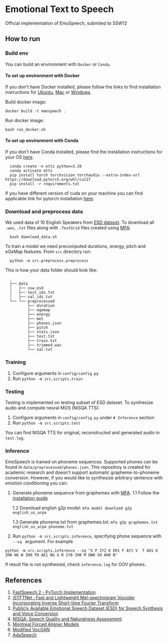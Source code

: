 # Emotional Text to Speech
Official implementation of EmoSpeech, submited to SSW12


## How to run

### Build env

You can build an environment with `Docker` or `Conda`.
#### To set up environment with Docker

If you don't have Docker installed, please follow the links to find installation instructions for [Ubuntu](https://docs.docker.com/desktop/install/linux-install/), [Mac](https://docs.docker.com/desktop/install/mac-install/) or [Windows](https://docs.docker.com/desktop/install/windows-install/).

Build docker image:

    docker build -t emospeech .

Run docker image:

    bash run_docker.sh
      
#### To set up environment with Conda
If you don't have Conda installed,  please find the installation instructions for your OS [here](https://docs.conda.io/en/latest/miniconda.html).

      conda create -n etts python=3.10
      conda activate etts
      pip install torch torchvision torchaudio --extra-index-url https://download.pytorch.org/whl/cu117
      pip install -r requirements.txt

If you have different version of cuda on your machine you can find applicable link for pytorch installation [here](https://pytorch.org/get-started/previous-versions/).


### Download and preprocess data
We used data of 10 English Speakers from [ESD dataset](https://github.com/HLTSingapore/Emotional-Speech-Data). To download all `.wav`, `.txt` files along with `.TextGrid` files created using [MFA](https://github.com/MontrealCorpusTools/mfa-models):

      bash download_data.sh
 
To train a model we need precomputed durations, energy, pitch and eGeMap features. From `src` directory run:

      python -m src.preprocess.preprocess
      
This is how your data folder should look like:


      .
      ├── data
      │   ├── ssw_esd
      │   ├── test_ids.txt
      │   ├── val_ids.txt
      └── └── preprocessed
              ├── duration
              ├── egemap
              ├── energy
              ├── mel
              ├── phones.json
              ├── pitch
              ├── stats.json
              ├── test.txt
              ├── train.txt
              ├── trimmed_wav
              └── val.txt
        
### Training
1. Configure arguments in `config/config.py`
2. Run `python -m src.scripts.train `

### Testing
Testing is implemented on testing subset of ESD dataset. To synthesize audio and compute neural MOS (NISQA TTS):
1. Configure arguments in `config/config.py` under `# Inference` section
2. Run `python -m src.scripts.test`

You can find NISQA TTS for original, reconstructed and generated audio in `test.log`.

### Inference
EmoSpeech is trained on phoneme sequences. Supported phones can be found in  `data/preprocessed/phones.json`. This repositroy is created for academic research and doesn't support automatic grapheme-to-phoneme conversion. However, if you would like to synthesize arbitrary sentence with emotion conditioning you can:
1. Generate phoneme sequence from graphemes with [MFA](https://github.com/MontrealCorpusTools/mfa-models).
      1.1 Follow the [installation guide](https://montreal-forced-aligner.readthedocs.io/en/latest/installation.html)
      
      1.2 Download english g2p model: `mfa model download g2p english_us_arpa`
      
      1.3 Generate phoneme.txt from graphemes.txt: `mfa g2p graphemes.txt english_us_arpa phoneme.txt`
      
2. Run `python -m src.scripts.inference`, specifying phone sequence with `--sq ` argument. For example


 ``` 
 python -m src.scripts.inference --sq "S P IY2 K ER1 F AY1 V  T AO1 K IH0 NG W IH0 TH AE1 NG G R IY0 IH0 M OW0 SH AH0 N"
 ```
 
 If result file is not synthesied, check `inference.log` for OOV phones. 
                
                
## References
1. [FastSpeech 2 - PyTorch Implementation](https://github.com/ming024/FastSpeech2)
2. [iSTFTNet : Fast and Lightweight Mel-spectrogram Vocoder Incorporating Inverse Short-time Fourier Transform](https://github.com/rishikksh20/iSTFTNet-pytorch)
3. [Publicly Available Emotional Speech Dataset (ESD) for Speech Synthesis and Voice Conversion](https://github.com/HLTSingapore/Emotional-Speech-Data)
4. [NISQA: Speech Quality and Naturalness Assessment](https://github.com/gabrielmittag/NISQA)
5. [Montreal Forced Aligner Models](https://github.com/MontrealCorpusTools/mfa-models)
6. [Modified VocGAN](https://github.com/rishikksh20/VocGAN/tree/master)
7. [AdaSpeech](https://github.com/rishikksh20/AdaSpeech)
